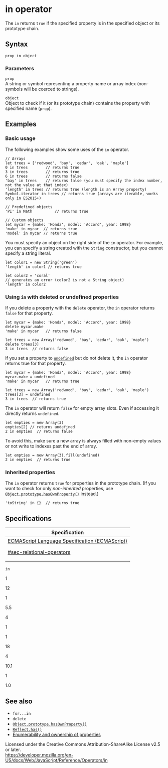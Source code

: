 # in operator

The `in` returns `true` if the specified property is in the specified object or its prototype chain.

## Syntax

    prop in object

### Parameters

`prop`  
A string or symbol representing a property name or array index (non-symbols will be coerced to strings).

`object`  
Object to check if it (or its prototype chain) <span class="short_text">contains</span> the property with specified name (`prop`).

## Examples

### Basic usage

The following examples show some uses of the `in` operator.

    // Arrays
    let trees = ['redwood', 'bay', 'cedar', 'oak', 'maple']
    0 in trees        // returns true
    3 in trees        // returns true
    6 in trees        // returns false
    'bay' in trees    // returns false (you must specify the index number, not the value at that index)
    'length' in trees // returns true (length is an Array property)
    Symbol.iterator in trees // returns true (arrays are iterable, works only in ES2015+)

    // Predefined objects
    'PI' in Math          // returns true

    // Custom objects
    let mycar = {make: 'Honda', model: 'Accord', year: 1998}
    'make' in mycar  // returns true
    'model' in mycar // returns true

You must specify an object on the right side of the `in` operator. For example, you can specify a string created with the `String` constructor, but you cannot specify a string literal.

    let color1 = new String('green')
    'length' in color1 // returns true

    let color2 = 'coral'
    // generates an error (color2 is not a String object)
    'length' in color2

### Using `in` with deleted or undefined properties

If you delete a property with the `delete` operator, the `in` operator returns `false` for that property.

    let mycar = {make: 'Honda', model: 'Accord', year: 1998}
    delete mycar.make
    'make' in mycar   // returns false

    let trees = new Array('redwood', 'bay', 'cedar', 'oak', 'maple')
    delete trees[3]
    3 in trees  // returns false

If you set a property to [`undefined`](../global_objects/undefined) but do not delete it, the `in` operator returns true for that property.

    let mycar = {make: 'Honda', model: 'Accord', year: 1998}
    mycar.make = undefined
    'make' in mycar   // returns true

    let trees = new Array('redwood', 'bay', 'cedar', 'oak', 'maple')
    trees[3] = undefined
    3 in trees  // returns true

The `in` operator will return `false` for empty array slots. Even if accessing it directly returns `undefined`.

    let empties = new Array(3)
    empties[2] // returns undefined
    2 in empties  // returns false

To avoid this, make sure a new array is always filled with non-empty values or not write to indexes past the end of array.

    let empties = new Array(3).fill(undefined)
    2 in empties  // returns true

### Inherited properties

The `in` operator returns `true` for properties in the prototype chain. (If you want to check for only _non-inherited_ properties, use [`Object.prototype.hasOwnProperty()`](../global_objects/object/hasownproperty) instead.)

    'toString' in {}  // returns true

## Specifications

<table><thead><tr class="header"><th>Specification</th></tr></thead><tbody><tr class="odd"><td><a href="https://tc39.es/ecma262/#sec-relational-operators">ECMAScript Language Specification (ECMAScript) 
<br/>

<span class="small">#sec-relational-operators</span></a></td></tr></tbody></table>

`in`

1

12

1

5.5

4

1

1

18

4

10.1

1

1.0

## See also

-   `for...in`
-   `delete`
-   [`Object.prototype.hasOwnProperty()`](../global_objects/object/hasownproperty)
-   [`Reflect.has()`](../global_objects/reflect/has)
-   [Enumerability and ownership of properties](https://developer.mozilla.org/en-US/docs/Web/JavaScript/Enumerability_and_ownership_of_properties)

 
Licensed under the Creative Commons Attribution-ShareAlike License v2.5 or later.  
<a href="https://developer.mozilla.org/en-US/docs/Web/JavaScript/Reference/Operators/in" class="_attribution-link">https://developer.mozilla.org/en-US/docs/Web/JavaScript/Reference/Operators/in</a>
